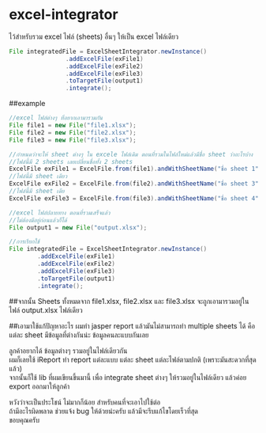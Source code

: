 # excel-integrator

ไว้สำหรับรวม excel ไฟล์ (sheets) อื่นๆ ให้เป็น excel ไฟล์เดียว
```java
File integratedFile = ExcelSheetIntegrator.newInstance()
                .addExcelFile(exFile1)
                .addExcelFile(exFile2)
                .addExcelFile(exFile3)
                .toTargetFile(output1)
                .integrate();
```
##example
```java
//excel ไฟล์ต่างๆ ที่อยากเอามารวมกัน
File file1 = new File("file1.xlsx");
File file2 = new File("file2.xlsx");
File file3 = new File("file3.xlsx");

//กำหนดว่าจะให้ sheet ต่างๆ ใน excele ไฟล์เดิม ตอนที่รวมในไฟล์ใหม่แล้วมีชื่อ sheet ว่าอะไรบ้าง
//ไฟล์นี้มี 2 sheets เลยเปลี่ยนชื่อทั้ง 2 sheets
ExcelFile exFile1 = ExcelFile.from(file1).andWithSheetName("ชื่อ sheet 1").andWithSheetName("ชื่อ sheet 2");
//ไฟล์นี้มี sheet เดียว
ExcelFile exFile2 = ExcelFile.from(file2).andWithSheetName("ชื่อ sheet 3");
//ไฟล์นี้มี sheet เดีย
ExcelFile exFile3 = ExcelFile.from(file3).andWithSheetName("ชื่อ sheet 4");

//excel ไฟล์ปลายทาง ตอนที่รวมเสร็จแล้ว
//ไม่ต้องมีอยู่ก่อนแล้วก็ได้
File output1 = new File("output.xlsx");

//การเรียกใช้
File integratedFile = ExcelSheetIntegrator.newInstance()
		.addExcelFile(exFile1)
		.addExcelFile(exFile2)
		.addExcelFile(exFile3)
		.toTargetFile(output1)
		.integrate();
```
##จากนั้น
Sheets ทั้งหมดจาก file1.xlsx, file2.xlsx และ file3.xlsx จะถูกเอามารวมอยู่ในไฟล์ output.xlsx ไฟล์เดียว

##เอามาใช้แก้ปัญหาอะไร
ผมทำ jasper report แล้วมันไม่สามารถทำ multiple sheets ได้  คือแต่ละ sheet มีข้อมูลที่ต่างกันน่ะ ข้อมูลคนละแบบกันเลย

ลูกค้าอยากได้ ข้อมูลต่างๆ รวมอยู่ในไฟล์เดียวกัน<br/>
ผมก็เลยใช้ iReport ทำ report แต่ละแบบ  แต่ละ sheet แต่ละไฟล์ตามปกติ (เพราะมันสะดวกที่สุดแล้ว)<br/>
จากนั้นก็ใช้ lib ที่ผมเขียนขึ้นมานี้ เพื่อ integrate sheet ต่างๆ ให้รวมอยู่ในไฟล์เดียว
แล้วค่อย export ออกมาให้ลูกค้า

หวังว่าจะเป็นประโชน์ ไม่มากก็น้อย  สำหรับคนที่จะเอาไปใช้ต่อ<br/>
ถ้ามีอะไรผิดพลาด  ช่วยแจ้ง bug ให้ด้วยน่ะครับ  แล้วมีจะรีบแก้ไขโดยเร็วที่สุด<br/>
ขอบคุณครับ
